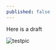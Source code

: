 ```yaml
---
published: false
---
```

Here is a draft

![testpic]({{site.baseurl}}/_drafts/blog/thong-vo-2482.jpg)

